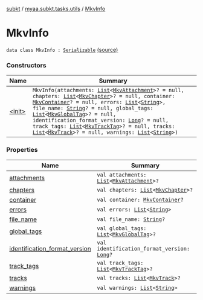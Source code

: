 [subkt](../../index.md) / [myaa.subkt.tasks.utils](../index.md) / [MkvInfo](./index.md)

# MkvInfo

`data class MkvInfo : `[`Serializable`](https://docs.oracle.com/javase/9/docs/api/java/io/Serializable.html) [(source)](https://github.com/Myaamori/SubKt/blob/0.1.10/src/main/kotlin/myaa/subkt/tasks/utils/mkvmerge.kt#L120)

### Constructors

| Name | Summary |
|---|---|
| [&lt;init&gt;](-init-.md) | `MkvInfo(attachments: `[`List`](https://kotlinlang.org/api/latest/jvm/stdlib/kotlin.collections/-list/index.html)`<`[`MkvAttachment`](../-mkv-attachment/index.md)`>? = null, chapters: `[`List`](https://kotlinlang.org/api/latest/jvm/stdlib/kotlin.collections/-list/index.html)`<`[`MkvChapter`](../-mkv-chapter/index.md)`>? = null, container: `[`MkvContainer`](../-mkv-container/index.md)`? = null, errors: `[`List`](https://kotlinlang.org/api/latest/jvm/stdlib/kotlin.collections/-list/index.html)`<`[`String`](https://kotlinlang.org/api/latest/jvm/stdlib/kotlin/-string/index.html)`>, file_name: `[`String`](https://kotlinlang.org/api/latest/jvm/stdlib/kotlin/-string/index.html)`? = null, global_tags: `[`List`](https://kotlinlang.org/api/latest/jvm/stdlib/kotlin.collections/-list/index.html)`<`[`MkvGlobalTag`](../-mkv-global-tag/index.md)`>? = null, identification_format_version: `[`Long`](https://kotlinlang.org/api/latest/jvm/stdlib/kotlin/-long/index.html)`? = null, track_tags: `[`List`](https://kotlinlang.org/api/latest/jvm/stdlib/kotlin.collections/-list/index.html)`<`[`MkvTrackTag`](../-mkv-track-tag/index.md)`>? = null, tracks: `[`List`](https://kotlinlang.org/api/latest/jvm/stdlib/kotlin.collections/-list/index.html)`<`[`MkvTrack`](../-mkv-track/index.md)`>? = null, warnings: `[`List`](https://kotlinlang.org/api/latest/jvm/stdlib/kotlin.collections/-list/index.html)`<`[`String`](https://kotlinlang.org/api/latest/jvm/stdlib/kotlin/-string/index.html)`>)` |

### Properties

| Name | Summary |
|---|---|
| [attachments](attachments.md) | `val attachments: `[`List`](https://kotlinlang.org/api/latest/jvm/stdlib/kotlin.collections/-list/index.html)`<`[`MkvAttachment`](../-mkv-attachment/index.md)`>?` |
| [chapters](chapters.md) | `val chapters: `[`List`](https://kotlinlang.org/api/latest/jvm/stdlib/kotlin.collections/-list/index.html)`<`[`MkvChapter`](../-mkv-chapter/index.md)`>?` |
| [container](container.md) | `val container: `[`MkvContainer`](../-mkv-container/index.md)`?` |
| [errors](errors.md) | `val errors: `[`List`](https://kotlinlang.org/api/latest/jvm/stdlib/kotlin.collections/-list/index.html)`<`[`String`](https://kotlinlang.org/api/latest/jvm/stdlib/kotlin/-string/index.html)`>` |
| [file_name](file_name.md) | `val file_name: `[`String`](https://kotlinlang.org/api/latest/jvm/stdlib/kotlin/-string/index.html)`?` |
| [global_tags](global_tags.md) | `val global_tags: `[`List`](https://kotlinlang.org/api/latest/jvm/stdlib/kotlin.collections/-list/index.html)`<`[`MkvGlobalTag`](../-mkv-global-tag/index.md)`>?` |
| [identification_format_version](identification_format_version.md) | `val identification_format_version: `[`Long`](https://kotlinlang.org/api/latest/jvm/stdlib/kotlin/-long/index.html)`?` |
| [track_tags](track_tags.md) | `val track_tags: `[`List`](https://kotlinlang.org/api/latest/jvm/stdlib/kotlin.collections/-list/index.html)`<`[`MkvTrackTag`](../-mkv-track-tag/index.md)`>?` |
| [tracks](tracks.md) | `val tracks: `[`List`](https://kotlinlang.org/api/latest/jvm/stdlib/kotlin.collections/-list/index.html)`<`[`MkvTrack`](../-mkv-track/index.md)`>?` |
| [warnings](warnings.md) | `val warnings: `[`List`](https://kotlinlang.org/api/latest/jvm/stdlib/kotlin.collections/-list/index.html)`<`[`String`](https://kotlinlang.org/api/latest/jvm/stdlib/kotlin/-string/index.html)`>` |
